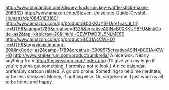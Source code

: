 http://www.chipandco.com/disney-finds-mickey-waffle-stick-maker-206332/
http://www.amazon.com/Steven-Universes-Guide-Crystal-Humans/dp/0843183160/
http://www.amazon.com/gp/product/B00KKUYBFU/ref=as_li_tl?ie=UTF8&camp=1789&creative=9325&creativeASIN=B00KKUYBFU&linkCode=as2&tag=kirbicravi-20&linkId=QEWTWDBIL5NLME6E
http://www.amazon.com/gp/product/B001A4CWHO?ie=UTF8&tag=vicastingcom-20&linkCode=as2&camp=1789&creative=390957&creativeASIN=B001A4CWHO
http://www.krakenrum.com/product/umbrella/
A nice wok.
Nearly anything from http://theleesshop.com/index.php (I'll give you my login if you're gonna get something, I promise not to look.)
A nice calendar, preferably cartoon related.
A go pro drone.
Something to help me meditate, or be less stressed.
Money, if nothing else. Or, surprise me. I just want us all to be home and happy.
